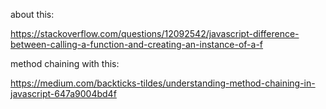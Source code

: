 about this:

https://stackoverflow.com/questions/12092542/javascript-difference-between-calling-a-function-and-creating-an-instance-of-a-f

method chaining with this:

https://medium.com/backticks-tildes/understanding-method-chaining-in-javascript-647a9004bd4f